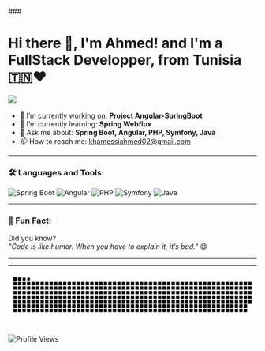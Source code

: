 ###<h1> Hi there 👋, I'm Ahmed! and I'm a FullStack Developper, from Tunisia 🇹🇳♥️</h1>

<img src="https://media.giphy.com/media/hvRJCLFzcasrR4ia7z/giphy.gif" width="30px">

- 🔭 I’m currently working on: **Project Angular-SpringBoot**
- 🌱 I’m currently learning: **Spring Webflux**
- 💬 Ask me about: **Spring Boot, Angular, PHP, Symfony, Java**
- 📫 How to reach me: [khamessiahmed02@gmail.com](mailto:khamessiahmed02@gmail.com)

---

### 🛠️ Languages and Tools:

![Spring Boot](https://img.shields.io/badge/Spring_Boot-6DB33F?style=for-the-badge&logo=spring-boot&logoColor=white)
![Angular](https://img.shields.io/badge/Angular-DD0031?style=for-the-badge&logo=angular&logoColor=white)
![PHP](https://img.shields.io/badge/PHP-777BB4?style=for-the-badge&logo=php&logoColor=white)
![Symfony](https://img.shields.io/badge/Symfony-000000?style=for-the-badge&logo=symfony&logoColor=white)
![Java](https://img.shields.io/badge/Java-ED8B00?style=for-the-badge&logo=java&logoColor=white)

---



### 🌟 Fun Fact:  
Did you know?  
_"Code is like humor. When you have to explain it, it’s bad."_ 😄

---


---


<img src="https://raw.githubusercontent.com/ahmedkhammassi/ahmedkhammassi/output/snake.svg" alt="Snake animation" />


![Profile Views](https://komarev.com/ghpvc/?username=ahmedkhammassi&color=blue&style=flat)





